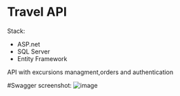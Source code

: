# Travel API

Stack:
- ASP.net
- SQL Server
- Entity Framework

API with excursions managment,orders and authentication



#Swagger screenshot:
![image](https://user-images.githubusercontent.com/92157165/234266464-8efad161-e7bb-4559-8751-06c07ee6e790.png)
